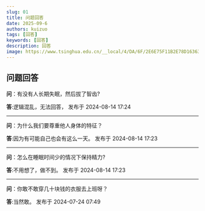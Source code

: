 ```yaml
---
slug: 01
title: 问题回答
date: 2025-09-6
authors: kuizuo
tags: [回答]
keywords: [回答]
description: 回答 
image: https://www.tsinghua.edu.cn/__local/4/DA/6F/2E6E75F11B2E78D16363478D142_4C1A9A9A_190816.png
---
```


<!-- truncate -->
## 问题回答
**问**：有没有人长期失眠，然后拔了智齿?

**答**:逻辑混乱，无法回答， 
发布于 2024-08-14 17:24

---

**问**：为什么我们要尊重他人身体的特征？

**答**:因为有可能自己也会有这么一天。
发布于 2024-08-14 17:23
                                                                                                                                                                           
---

**问**：怎么在睡眠时间少的情况下保持精力?

**答**:不用想了，做不到。
发布于 2024-08-14 17:23

---

**问**：你敢不敢穿几十块钱的衣服去上班呀？

**答**:当然敢。
发布于 2024-07-24 07:49

